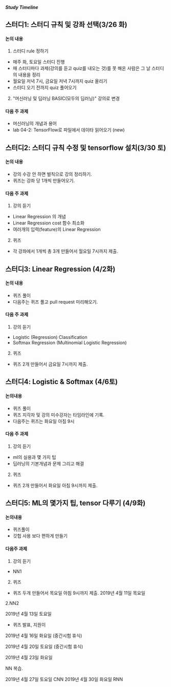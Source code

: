 ##### Study Timeline
## 스터디1: 스터디 규칙 및 강좌 선택(3/26 화)
#### 논의 내용  
1. 스터디 rule 정하기  
- 매주 화, 토요일 스터디 진행
- 매 스터디마다 과제(강의를 듣고 quiz를 내오는 것)를 못 해온 사람은 그 날 스터디의 내용을 정리
- 월요일 저녁 7시, 금요일 저녁 7시까지 quiz 올리기  
- 스터디 오기 전까지 quiz 풀어오기
 
2. "머신러닝 및 딥러닝 BASIC(모두의 딥러닝)" 강의로 변경

#### 다음 주 과제  
- 머신러닝의 개념과 용어
- lab 04-2: TensorFlow로 파일에서 데이타 읽어오기 (new)

## 스터디2: 스터디 규칙 수정 및 tensorflow 설치(3/30 토)

#### 논의 내용  
- 강의 수강 안 하면 벌칙으로 강의 정리하기. 
- 퀴즈는 강좌 당 1개씩 만들어오기.

#### 다음 주 과제  
1. 강의 듣기
- Linear Regression 의 개념
- Linear Regression cost 함수 최소화
- 여러개의 입력(feature)의 Linear Regression

2. 퀴즈
- 각 강좌에서 1개씩 총 3개 만들어서 월요일 7시까지 제출.

## 스터디3: Linear Regression (4/2화)

#### 논의 내용
- 퀴즈 풀이
- 다음주는 퀴즈 풀고 pull request 미리해오기.

#### 다음 주 과제  
1. 강의 듣기
- Logistic (Regression) Classification
- Softmax Regression (Multinomial Logistic Regression)

2. 퀴즈
- 퀴즈 2개 만들어서 금요일 7시까지 제출. 


## 스터디4: Logistic & Softmax (4/6토) 

#### 논의내용
- 퀴즈 풀이
- 퀴즈 지각자 및 강의 미수강자는 타임라인에 기록.
- 다음주는 퀴즈는 화요일 아침 9시 

#### 다음 주 과제

1. 강의 듣기
- ml의 실용과 몇 가지 팁  
- 딥러닝의 기본개념과 문제 그리고 해결 

2. 퀴즈
- 퀴즈 2개 만들어서 화요일 아침 9시까지 제출. 

## 스터디5: ML의 몇가지 팁, tensor 다루기 (4/9화) 

#### 논의내용
- 퀴즈풀이
- 깃헙 사용 보다 편하게 만들기

#### 다음주 과제

1. 강의 듣기
- NN1

2. 퀴즈
- 퀴즈 두개 만들어서 목요일 아침 9시까지 제출.
2019년 4월 11일 목요일  

2.NN2

2019년 4월 13일 토요일 


- 퀴즈 발표, 지원이 

2019년 4월 16일 화요일 (중간시험 휴식)

2019년 4월 20일 토요일 (중간시험 휴식)

2019년 4월 23일 화요일

NN 복습. 

2019년 4월 27일 토요일
CNN
2019년 4월 30일 화요일
RNN



